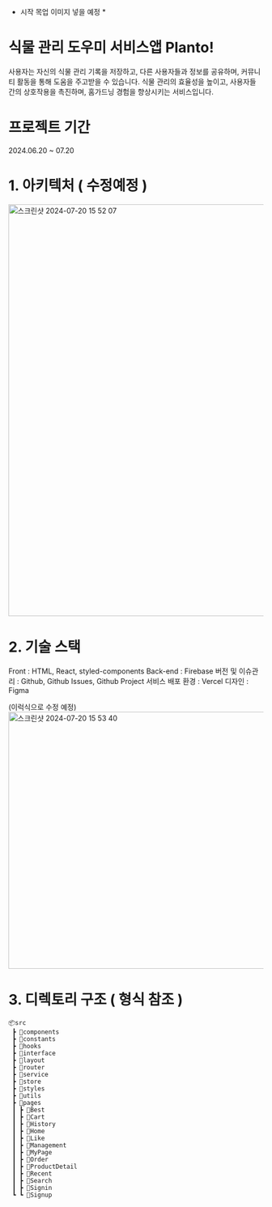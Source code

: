 * 시작 목업 이미지 넣을 예정 *

# 식물 관리 도우미 서비스앱 Planto!

사용자는 자신의 식물 관리 기록을 저장하고, 다른 사용자들과 정보를 공유하며, 커뮤니티 활동을 통해 도움을 주고받을 수 있습니다. 식물 관리의 효율성을 높이고, 사용자들 간의 상호작용을 촉진하며, 홈가드닝 경험을 향상시키는 서비스입니다.

# 프로젝트 기간

2024.06.20 ~ 07.20

# 1. 아키텍처 ( 수정예정 )
<img width="814" alt="스크린샷 2024-07-20 15 52 07" src="https://github.com/user-attachments/assets/7f7573a0-e0b3-4e8d-abf1-1916caa5b060">

# 2. 기술 스택
Front : HTML, React, styled-components
Back-end : Firebase
버전 및 이슈관리 : Github, Github Issues, Github Project
서비스 배포 환경 : Vercel
디자인 : Figma

(이럭식으로 수정 예정)
<img width="508" alt="스크린샷 2024-07-20 15 53 40" src="https://github.com/user-attachments/assets/1b0c7c88-0694-4cd8-801c-a37e218ff5d4">

# 3. 디렉토리 구조 ( 형식 참조 ) 
```
📦src
 ┣ 📂components
 ┣ 📂constants
 ┣ 📂hooks
 ┣ 📂interface
 ┣ 📂layout
 ┣ 📂router
 ┣ 📂service
 ┣ 📂store
 ┣ 📂styles
 ┣ 📂utils
 ┣ 📂pages
 ┃ ┣ 📂Best
 ┃ ┣ 📂Cart
 ┃ ┣ 📂History
 ┃ ┣ 📂Home
 ┃ ┣ 📂Like
 ┃ ┣ 📂Management
 ┃ ┣ 📂MyPage
 ┃ ┣ 📂Order
 ┃ ┣ 📂ProductDetail
 ┃ ┣ 📂Recent
 ┃ ┣ 📂Search
 ┃ ┣ 📂Signin
 ┗ ┗ 📂Signup
```
